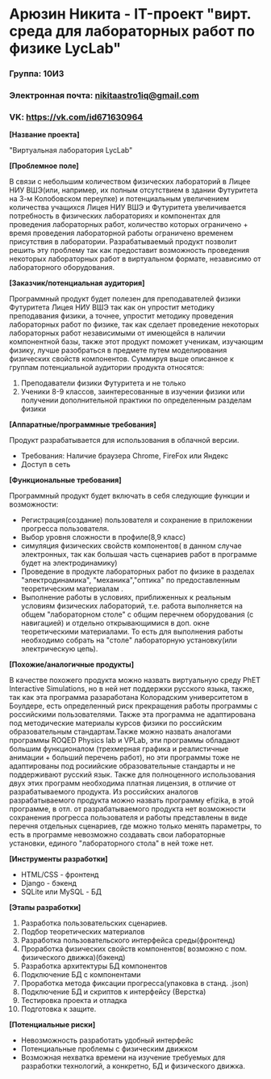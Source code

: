 # Арюзин Никита - IT-проект "вирт. среда для лабораторных работ по физике LycLab"
### Группа: 10И3
###  Электронная почта: nikitaastro1iq@gmail.com
###  VK: https://vk.com/id671630964

**[Название проекта]**

"Виртуальная лаборатория LycLab"

**[Проблемное поле]**

В связи с небольшим количеством физических лабораторий в Лицее НИУ ВШЭ(или, например, их полным отсутствием в здании Футуритета на 3-м Колобовском переулке)
и потенциальным увеличением количества учащихся Лицея НИУ ВШЭ и Футуритета увеличивается потребность в физических лабораториях и
компонентах для проведения лабораторных работ, количество которых ограничено + время проведения лабораторной работы ограничено временем присутствия в лаборатории. Разрабатываемый продукт позволит решить эту проблему так как предоставит возможность проведения некоторых лабораторных работ
в виртуальном формате, независимо от лабораторного оборудования.


**[Заказчик/потенциальная аудитория]**

Программный продукт будет полезен для преподавателей физики Футуритета Лицея НИУ ВШЭ так как он 
упростит методику преподавания физики, а точнее, упростит методику проведения лабораторных работ по физике,
так как сделает проведение некоторых лабораторных работ независимыми от имеющейся в наличии компонентной базы,
также этот продукт поможет ученикам, изучающим физику, лучше разобраться в предмете путем моделирования физических
свойств компонентов. Суммируя выше описанное к группам потенциальной аудитории продукта относятся:
1. Преподаватели физики Футуритета и не только
2. Ученики 8-9 классов, заинтересованные в изучении физики или получении дополнительной практики по определенным разделам физики

**[Аппаратные/программные требования]**

Продукт разрабатывается для использования в облачной версии.
* Требования: Наличие браузера Chrome, FireFox или Яндекс
* Доступ в сеть

**[Функциональные требования]**

Программный продукт будет включать в себя следующие функции и возможности:
* Регистрация(создание) пользователя и сохранение в приложении прогресса пользователя.
* Выбор уровня сложности в профиле(8,9 класс)
* симуляция физических свойств компонентов( в данном случае электронных, так как большая часть сценариев работ в программе будет на электродинамику)
* Проведение в продукте лабораторных работ по физике в разделах "электродинамика", "механика","оптика" по предоставленным теоретическим материалам . 
* Выполнение работы в условиях, приближенных к реальным условиям физических лабораторий, т.е. работа выполняется на общем "лабораторном столе" с общим перечнем оборудования (с навигацией) и отдельно открывающимися в доп. окне теоретическими материалами. То есть для выполнения работы необходимо собрать на "столе" лабораторную установку(или электрическую цепь).

**[Похожие/аналогичные продукты]**

В качестве похожего продукта можно назвать виртуальную среду PhET Interactive Simulations, но в ней нет поддержки русского языка, также, так как эта программа разаработана
Колорадским университетом в Боулдере, есть определенный риск прекращения работы программы с российскими пользователями. Также эта программа не адаптирована под методические
материалы курсов физики по российским образовательным стандартам.Также можно назвать аналогами программы ROQED Physics lab и VPLab, эти программы обладают большим функционалом (трехмерная графика и реалистичные анимации + больший перечень работ), но эти программы тоже не адаптированы под росиийские образовательные стандарты и не поддерживают русский язык. Также для полноценного использования двух этих программ необходима платная лицензия, в отличие от разрабатываемого продукта. Из российских аналогов разрабатываемого продукта можно назвать программу efizika, в этой программе, в отл. от разрабатываемого продукта нет возможности сохранения прогресса пользователя и работы представлены в виде перечня отдельных сценариев, где можно только менять параметры, то есть в программе невозможно создавать свои лабораторные установки, единого "лабораторного стола" в ней тоже нет.

**[Инструменты разработки]**

* HTML/CSS - фронтенд
* Django - бэкенд
* SQLite или MySQL - БД

**[Этапы разработки]**
1. Разработка пользовательских сценариев.
2. Подбор теоретических материалов
3. Разработка пользовательского интерфейса среды(фронтенд)
4. Проработка физических свойств компонентов( возможно с пом. физического движка)(бэкенд)
5. Разработка архитектуры БД компонентов
6. Подключение БД с компонентами
7. Проработка метода фиксации прогресса(упаковка в станд. .json)
8. Подключение БД и скриптов к интерфейсу (Верстка)
9. Тестировка проекта и отладка
10. Подготовка к защите.

**[Потенциальные риски]**
* Невозможность разработать удобный интерфейс
* Потенциальные проблемы с физическим движком
* Возможная нехватка времени на изучение требуемых для разработки технологий, а конкретно, БД и физического движка.


